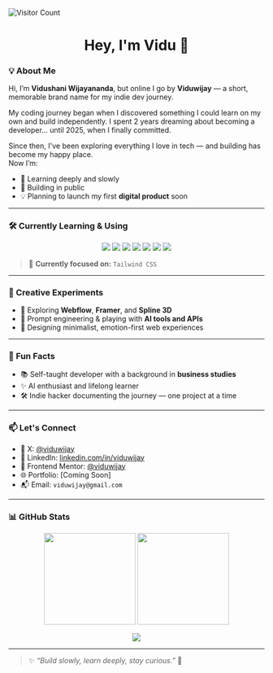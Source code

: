 ![Visitor Count](https://komarev.com/ghpvc/?username=viduwijay&color=blue)

<h1 align="center">Hey, I'm Vidu 👋</h1>

### 💡 About Me

Hi, I’m **Vidushani Wijayananda**, but online I go by **Viduwijay** — a short, memorable brand name for my indie dev journey.

My coding journey began when I discovered something I could learn on my own and build independently. I spent 2 years dreaming about becoming a developer... until 2025, when I finally committed.

Since then, I've been exploring everything I love in tech — and building has become my happy place.  
Now I’m:
- 🧠 Learning deeply and slowly
- 🚀 Building in public
- 💡 Planning to launch my first **digital product** soon

---

### 🛠️ Currently Learning & Using

<p align="center">
  <img src="https://img.shields.io/badge/HTML5-E34F26?style=for-the-badge&logo=html5&logoColor=white"/>
  <img src="https://img.shields.io/badge/CSS3-1572B6?style=for-the-badge&logo=css3&logoColor=white"/>
  <img src="https://img.shields.io/badge/JavaScript-F7DF1E?style=for-the-badge&logo=javascript&logoColor=black"/>
<!--   <img src="https://img.shields.io/badge/React-61DAFB?style=for-the-badge&logo=react&logoColor=black"/> -->
  <img src="https://img.shields.io/badge/Tailwind-06B6D4?style=for-the-badge&logo=tailwindcss&logoColor=white"/>
  <img src="https://img.shields.io/badge/Webflow-4353FF?style=for-the-badge&logo=webflow&logoColor=white"/>
<!--   <img src="https://img.shields.io/badge/Framer-black?style=for-the-badge&logo=framer&logoColor=white"/> -->
  <img src="https://img.shields.io/badge/Figma-F24E1E?style=for-the-badge&logo=figma&logoColor=white"/>
  <img src="https://img.shields.io/badge/GitHub-181717?style=for-the-badge&logo=github&logoColor=white"/>
</p>

> 🧵 **Currently focused on:** `Tailwind CSS`

---

### 🎨 Creative Experiments

- 🎨 Exploring **Webflow**, **Framer**, and **Spline 3D**
- 🤖 Prompt engineering & playing with **AI tools and APIs**
- 🌱 Designing minimalist, emotion-first web experiences

---

### 📓 Fun Facts

- 📚 Self-taught developer with a background in **business studies**
- ✨ AI enthusiast and lifelong learner
- 🛠️ Indie hacker documenting the journey — one project at a time

---

### 📫 Let's Connect

- 🧠 X: [@viduwijay](https://x.com/viduwijay)  
- 💼 LinkedIn: [linkedin.com/in/viduwijay](https://linkedin.com/in/viduwijay)
- 🚀 Frontend Mentor: [@viduwijay](https://www.frontendmentor.io/profile/viduwijay)  
- 🌐 Portfolio: [Coming Soon]
- 📬 Email: `viduwijay@gmail.com`

---

### 📊 GitHub Stats

<p align="center">
  <img src="https://github-readme-stats.vercel.app/api?username=viduwijay&show_icons=true&theme=radical" height="180" />
  <img src="https://github-readme-stats.vercel.app/api/top-langs/?username=viduwijay&layout=compact&theme=radical" height="180" />
</p>

<p align="center">
  <img src="https://github-readme-streak-stats.herokuapp.com/?user=viduwijay&theme=radical&hide_border=false" />
</p>

---

> ✨ *“Build slowly, learn deeply, stay curious.”* 💭
